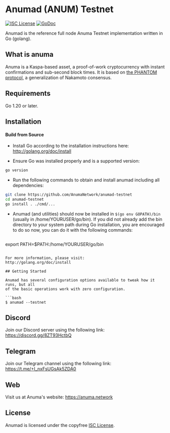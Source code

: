 
Anumad (ANUM) Testnet
====

[![ISC License](http://img.shields.io/badge/license-ISC-blue.svg)](https://choosealicense.com/licenses/isc/)
[![GoDoc](https://img.shields.io/badge/godoc-reference-blue.svg)](http://godoc.org/github.com/AnumaNetwork/anumad-testnet)

Anumad is the reference full node Anuma Testnet implementation written in Go (golang).

## What is anuma

Anuma is a Kaspa-based asset, a proof-of-work cryptocurrency with instant confirmations and sub-second block times. It is based on [the PHANTOM protocol](https://eprint.iacr.org/2018/104.pdf), a generalization of Nakamoto consensus.

## Requirements

Go 1.20 or later.

## Installation

#### Build from Source

- Install Go according to the installation instructions here:
  http://golang.org/doc/install

- Ensure Go was installed properly and is a supported version:

```bash
go version
```

- Run the following commands to obtain and install anumad including all dependencies:

```bash
git clone https://github.com/AnumaNetwork/anumad-testnet
cd anumad-testnet
go install . ./cmd/...
```

- Anumad (and utilities) should now be installed in `$(go env GOPATH)/bin` (usually in /home/YOURUSER/go/bin). If you did
  not already add the bin directory to your system path during Go installation,
  you are encouraged to do so now, you can do it with the following commands:

  ```bash
 export PATH=$PATH:/home/YOURUSER/go/bin
```

For more information, please visit:
http://golang.org/doc/install

## Getting Started

Anumad has several configuration options available to tweak how it runs, but all
of the basic operations work with zero configuration.

```bash
$ anumad --testnet
```

## Discord
Join our Discord server using the following link: https://discord.gg/8ZT93HctbQ

## Telegram
Join our Telegram channel using the following link: https://t.me/+I_nxFsUGsAk5ZDA0

## Web
Visit us at Anuma's website:  https://anuma.network


## License

Anumad is licensed under the copyfree [ISC License](https://choosealicense.com/licenses/isc/).
